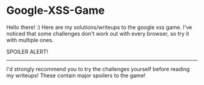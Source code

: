 # Google-XSS-Game

Hello there! :)  Here are my solutions/writeups to the google xss game. I've noticed that some challenges don't work out with every browser, so try it with multiple ones.

SPOILER ALERT! 
**************
I'd strongly recommend you to try the challenges yourself before reading my writeups!
These contain major spoilers to the game!
